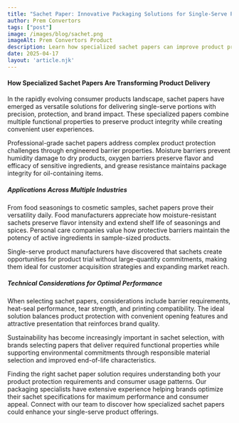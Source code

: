 ```yaml
---
title: "Sachet Paper: Innovative Packaging Solutions for Single-Serve Products"
author: Prem Convertors
tags: ["post"]
image: /images/blog/sachet.png
imageAlt: Prem Convertors Product
description: Learn how specialized sachet papers can improve product protection, enhance consumer convenience, and strengthen your brand presentation in single-serve applications.
date: 2025-04-17
layout: 'article.njk'
---
```


#### How Specialized Sachet Papers Are Transforming Product Delivery

In the rapidly evolving consumer products landscape, sachet papers have emerged as versatile solutions for delivering single-serve portions with precision, protection, and brand impact. These specialized papers combine multiple functional properties to preserve product integrity while creating convenient user experiences.

Professional-grade sachet papers address complex product protection challenges through engineered barrier properties. Moisture barriers prevent humidity damage to dry products, oxygen barriers preserve flavor and efficacy of sensitive ingredients, and grease resistance maintains package integrity for oil-containing items.

##### Applications Across Multiple Industries

From food seasonings to cosmetic samples, sachet papers prove their versatility daily. Food manufacturers appreciate how moisture-resistant sachets preserve flavor intensity and extend shelf life of seasonings and spices. Personal care companies value how protective barriers maintain the potency of active ingredients in sample-sized products.

Single-serve product manufacturers have discovered that sachets create opportunities for product trial without large-quantity commitments, making them ideal for customer acquisition strategies and expanding market reach.

##### Technical Considerations for Optimal Performance

When selecting sachet papers, considerations include barrier requirements, heat-seal performance, tear strength, and printing compatibility. The ideal solution balances product protection with convenient opening features and attractive presentation that reinforces brand quality.

Sustainability has become increasingly important in sachet selection, with brands selecting papers that deliver required functional properties while supporting environmental commitments through responsible material selection and improved end-of-life characteristics.

Finding the right sachet paper solution requires understanding both your product protection requirements and consumer usage patterns. Our packaging specialists have extensive experience helping brands optimize their sachet specifications for maximum performance and consumer appeal. Connect with our team to discover how specialized sachet papers could enhance your single-serve product offerings.